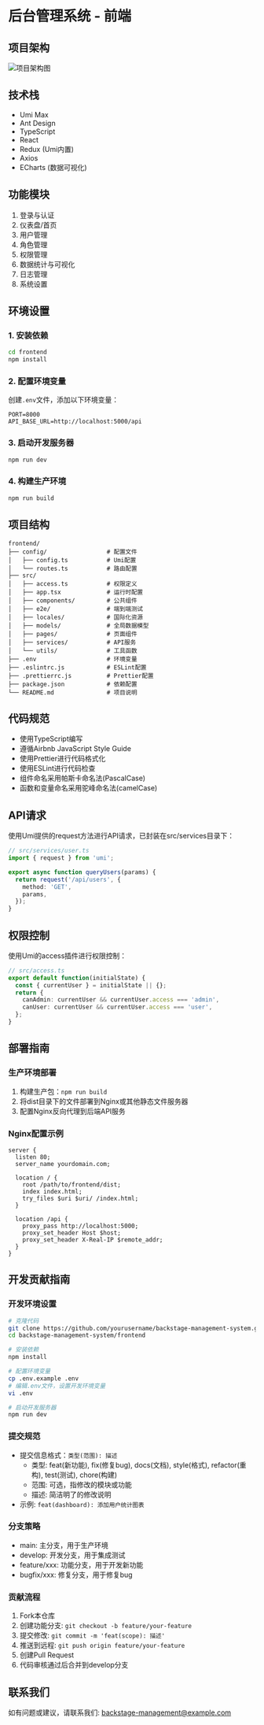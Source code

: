 # 后台管理系统 - 前端

## 项目架构

![项目架构图](../backend/docs/architecture.svg)

## 技术栈
- Umi Max
- Ant Design
- TypeScript
- React
- Redux (Umi内置)
- Axios
- ECharts (数据可视化)

## 功能模块
1. 登录与认证
2. 仪表盘/首页
3. 用户管理
4. 角色管理
5. 权限管理
6. 数据统计与可视化
7. 日志管理
8. 系统设置

## 环境设置

### 1. 安装依赖
```bash
cd frontend
npm install
```

### 2. 配置环境变量
创建`.env`文件，添加以下环境变量：
```
PORT=8000
API_BASE_URL=http://localhost:5000/api
```

### 3. 启动开发服务器
```bash
npm run dev
```

### 4. 构建生产环境
```bash
npm run build
```

## 项目结构
```
frontend/
├── config/                 # 配置文件
│   ├── config.ts           # Umi配置
│   └── routes.ts           # 路由配置
├── src/
│   ├── access.ts           # 权限定义
│   ├── app.tsx             # 运行时配置
│   ├── components/         # 公共组件
│   ├── e2e/                # 端到端测试
│   ├── locales/            # 国际化资源
│   ├── models/             # 全局数据模型
│   ├── pages/              # 页面组件
│   ├── services/           # API服务
│   └── utils/              # 工具函数
├── .env                    # 环境变量
├── .eslintrc.js            # ESLint配置
├── .prettierrc.js          # Prettier配置
├── package.json            # 依赖配置
└── README.md               # 项目说明
```

## 代码规范
- 使用TypeScript编写
- 遵循Airbnb JavaScript Style Guide
- 使用Prettier进行代码格式化
- 使用ESLint进行代码检查
- 组件命名采用帕斯卡命名法(PascalCase)
- 函数和变量命名采用驼峰命名法(camelCase)

## API请求
使用Umi提供的request方法进行API请求，已封装在src/services目录下：
```typescript
// src/services/user.ts
import { request } from 'umi';

export async function queryUsers(params) {
  return request('/api/users', {
    method: 'GET',
    params,
  });
}
```

## 权限控制
使用Umi的access插件进行权限控制：
```typescript
// src/access.ts
export default function(initialState) {
  const { currentUser } = initialState || {};
  return {
    canAdmin: currentUser && currentUser.access === 'admin',
    canUser: currentUser && currentUser.access === 'user',
  };
}
```

## 部署指南

### 生产环境部署
1. 构建生产包：`npm run build`
2. 将dist目录下的文件部署到Nginx或其他静态文件服务器
3. 配置Nginx反向代理到后端API服务

### Nginx配置示例
```nginx
server {
  listen 80;
  server_name yourdomain.com;

  location / {
    root /path/to/frontend/dist;
    index index.html;
    try_files $uri $uri/ /index.html;
  }

  location /api {
    proxy_pass http://localhost:5000;
    proxy_set_header Host $host;
    proxy_set_header X-Real-IP $remote_addr;
  }
}
```

## 开发贡献指南

### 开发环境设置
```bash
# 克隆代码
git clone https://github.com/yourusername/backstage-management-system.git
cd backstage-management-system/frontend

# 安装依赖
npm install

# 配置环境变量
cp .env.example .env
# 编辑.env文件，设置开发环境变量
vi .env

# 启动开发服务器
npm run dev
```

### 提交规范
- 提交信息格式：`类型(范围): 描述`
  - 类型: feat(新功能), fix(修复bug), docs(文档), style(格式), refactor(重构), test(测试), chore(构建)
  - 范围: 可选，指修改的模块或功能
  - 描述: 简洁明了的修改说明
- 示例: `feat(dashboard): 添加用户统计图表`

### 分支策略
- main: 主分支，用于生产环境
- develop: 开发分支，用于集成测试
- feature/xxx: 功能分支，用于开发新功能
- bugfix/xxx: 修复分支，用于修复bug

### 贡献流程
1. Fork本仓库
2. 创建功能分支: `git checkout -b feature/your-feature`
3. 提交修改: `git commit -m 'feat(scope): 描述'`
4. 推送到远程: `git push origin feature/your-feature`
5. 创建Pull Request
6. 代码审核通过后合并到develop分支

## 联系我们
如有问题或建议，请联系我们: backstage-management@example.com
